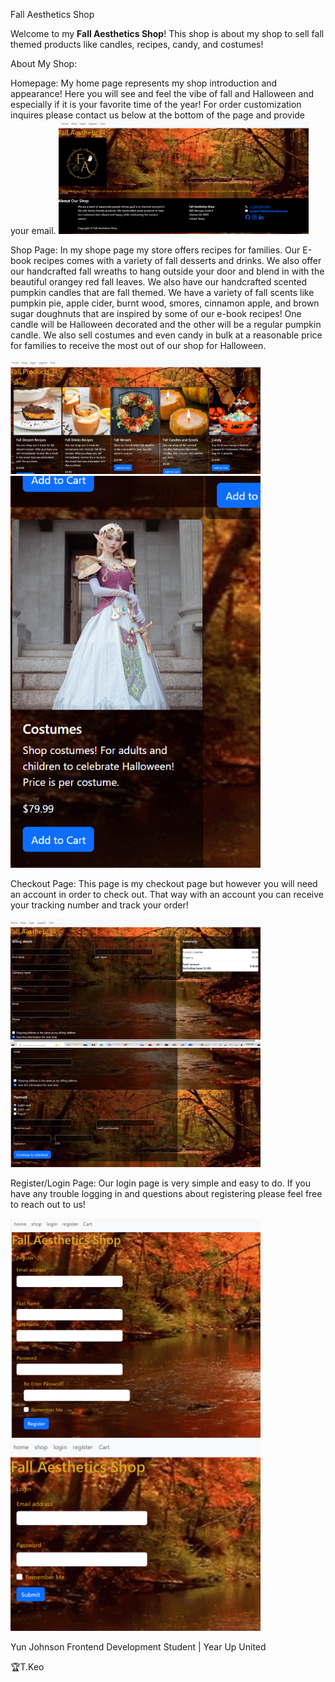 
Fall Aesthetics Shop 

Welcome to my **Fall Aesthetics Shop**! This shop is about my shop to sell fall themed products like candles, recipes, candy, and costumes!


About My Shop:

Homepage:
My home page represents my shop introduction and appearance! Here you will see and feel the vibe of fall and Halloween and especially if it is your favorite time of the year! For order customization inquires please contact us below at the bottom of the page and provide your email.
<img src="images/fall homepage.PNG" alt="Homepage" width="400px">


Shop Page:
In my shope page my store offers recipes for families. Our E-book recipes comes with a variety of fall desserts and drinks. We also offer our handcrafted fall wreaths to hang outside your door and blend in with the beautiful orangey red fall leaves. We also have our handcrafted scented pumpkin candles that are fall themed. We have a variety of fall scents like pumpkin pie, apple cider, burnt wood, smores, cinnamon apple, and brown sugar doughnuts that are inspired by some of our e-book recipes! One candle will be Halloween decorated and the other will be a regular pumpkin candle. We also sell costumes and even candy in bulk at a reasonable price for families to receive the most out of our shop for Halloween.


<img src="images/fall shop 1.PNG" alt="Homepage" width="400px">
<img src="images/fall shope 2.PNG" alt="Homepage" width="400px">



Checkout Page:
This page is my checkout page but however you will need an account in order to check out. That way with an account you can receive your tracking number and track your order!



<img src="images/fall cart 1.PNG" alt="Homepage" width="400px">
<img src="images/fall cart 2.PNG" alt="Homepage" width="400px">




Register/Login Page:
Our login page is very simple and easy to do. If you have any trouble logging in and questions about registering please feel free to reach out to us! 



<img src="images/fall register.PNG" alt="Homepage" width="400px">
<img src="images/fall login.PNG" alt="Homepage" width="400px">


Yun Johnson 
Frontend Development Student | Year Up United






































🏆T.Keo